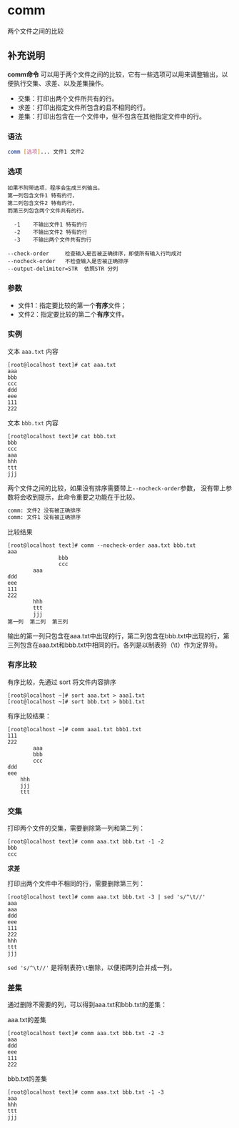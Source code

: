 comm
===

两个文件之间的比较

## 补充说明

**comm命令** 可以用于两个文件之间的比较，它有一些选项可以用来调整输出，以便执行交集、求差、以及差集操作。

*   交集：打印出两个文件所共有的行。
*   求差：打印出指定文件所包含的且不相同的行。
*   差集：打印出包含在一个文件中，但不包含在其他指定文件中的行。

### 语法  

```bash
comm [选项]... 文件1 文件2
```

### 选项  

```
如果不附带选项，程序会生成三列输出。
第一列包含文件1 特有的行，
第二列包含文件2 特有的行，
而第三列包含两个文件共有的行。

  -1    不输出文件1 特有的行
  -2    不输出文件2 特有的行
  -3    不输出两个文件共有的行

--check-order     检查输入是否被正确排序，即使所有输入行均成对
--nocheck-order   不检查输入是否被正确排序
--output-delimiter=STR  依照STR 分列
```

### 参数  

* 文件1：指定要比较的第一个**有序**文件；
* 文件2：指定要比较的第二个**有序**文件。

### 实例  

文本 `aaa.txt` 内容

```
[root@localhost text]# cat aaa.txt 
aaa
bbb
ccc
ddd
eee
111
222
```

文本 `bbb.txt` 内容

```
[root@localhost text]# cat bbb.txt 
bbb
ccc
aaa
hhh
ttt
jjj
```

两个文件之间的比较，如果没有排序需要带上`--nocheck-order`参数， 没有带上参数将会收到提示，此命令重要之功能在于比较。

```bash
comm: 文件2 没有被正确排序
comm: 文件1 没有被正确排序
```

比较结果

```
[root@localhost text]# comm --nocheck-order aaa.txt bbb.txt 
aaa
                bbb
                ccc
        aaa
ddd
eee
111
222
        hhh
        ttt
        jjj
第一列  第二列  第三列
```

输出的第一列只包含在aaa.txt中出现的行，第二列包含在bbb.txt中出现的行，第三列包含在aaa.txt和bbb.txt中相同的行。各列是以制表符（\t）作为定界符。

### 有序比较

有序比较，先通过 sort 将文件内容排序

```
[root@localhost ~]# sort aaa.txt > aaa1.txt
[root@localhost ~]# sort bbb.txt > bbb1.txt
```

有序比较结果：

```
[root@localhost ~]# comm aaa1.txt bbb1.txt
111
222
		aaa
		bbb
		ccc
ddd
eee
	hhh
	jjj
	ttt
```

### 交集

打印两个文件的交集，需要删除第一列和第二列：

```
[root@localhost text]# comm aaa.txt bbb.txt -1 -2
bbb
ccc
```

**求差** 

打印出两个文件中不相同的行，需要删除第三列：

```
[root@localhost text]# comm aaa.txt bbb.txt -3 | sed 's/^\t//'
aaa
aaa
ddd
eee
111
222
hhh
ttt
jjj
```

`sed 's/^\t//'` 是将制表符`\t`删除，以便把两列合并成一列。

### 差集

通过删除不需要的列，可以得到aaa.txt和bbb.txt的差集：

aaa.txt的差集

```
[root@localhost text]# comm aaa.txt bbb.txt -2 -3
aaa
ddd
eee
111
222
```

bbb.txt的差集

```
[root@localhost text]# comm aaa.txt bbb.txt -1 -3
aaa
hhh
ttt
jjj
```


<!-- Linux命令行搜索引擎：https://jaywcjlove.github.io/linux-command/ -->